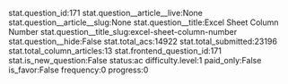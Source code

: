 stat.question_id:171
stat.question__article__live:None
stat.question__article__slug:None
stat.question__title:Excel Sheet Column Number
stat.question__title_slug:excel-sheet-column-number
stat.question__hide:False
stat.total_acs:14922
stat.total_submitted:23196
stat.total_column_articles:13
stat.frontend_question_id:171
stat.is_new_question:False
status:ac
difficulty.level:1
paid_only:False
is_favor:False
frequency:0
progress:0
